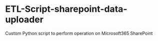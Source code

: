 # ETL-Script-sharepoint-data-uploader
Custom Python script to perform operation on Microsoft365 SharePoint
